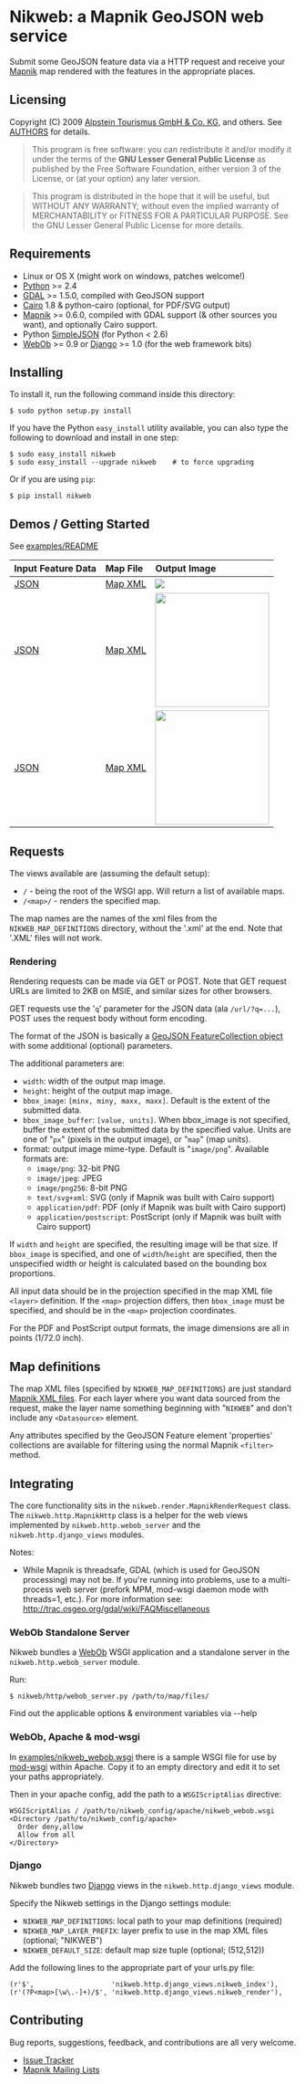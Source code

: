 # Nikweb: a Mapnik GeoJSON web service #

Submit some GeoJSON feature data via a HTTP request and receive your [Mapnik](http://mapnik.org/) map rendered with the features in the appropriate places.


## Licensing ##

Copyright (C) 2009 [Alpstein Tourismus GmbH & Co. KG](http://www.alpstein.de), and others.
See [AUTHORS](http://mapnik-utils.googlecode.com/svn/trunk/nikweb/AUTHORS) for details.

> This program is free software: you can redistribute it and/or modify it under the terms of the **GNU Lesser General Public License** as published by the Free Software Foundation, either version 3 of the License, or (at your option) any later version.

> This program is distributed in the hope that it will be useful, but WITHOUT ANY WARRANTY; without even the implied warranty of MERCHANTABILITY or FITNESS FOR A PARTICULAR PURPOSE.  See the GNU Lesser General Public License for more details.


## Requirements ##

  * Linux or OS X (might work on windows, patches welcome!)
  * [Python](http://www.python.org) >= 2.4
  * [GDAL](http://www.gdal.org) >= 1.5.0, compiled with GeoJSON support
  * [Cairo](http://cairographics.org/) 1.8 & python-cairo (optional, for PDF/SVG output)
  * [Mapnik](http://www.mapnik.org) >= 0.6.0, compiled with GDAL support (& other sources you want), and optionally Cairo support.
  * Python [SimpleJSON](http://undefined.org/python/#simplejson) (for Python < 2.6)
  * [WebOb](http://pythonpaste.org/webob/) >= 0.9 or [Django](http://www.djangoproject.com) >= 1.0 (for the web framework bits)

## Installing ##

To install it, run the following command inside this directory:

```
$ sudo python setup.py install
```

If you have the Python `easy_install` utility available, you can also type the following to download and install in one step:

```
$ sudo easy_install nikweb
$ sudo easy_install --upgrade nikweb    # to force upgrading
```

Or if you are using `pip`:

```
$ pip install nikweb
```

## Demos / Getting Started ##

See [examples/README](http://mapnik-utils.googlecode.com/svn/trunk/nikweb/examples/README)

| **Input Feature Data** | **Map File** | **Output Image** |
|:-----------------------|:-------------|:-----------------|
|[JSON](http://code.google.com/p/mapnik-utils/source/browse/trunk/nikweb/examples/example_0.json)|[Map XML](http://code.google.com/p/mapnik-utils/source/browse/trunk/nikweb/examples/example_0.xml)|<a href='http://mapnik-utils.googlecode.com/svn/wiki/nikweb_images/example_0.png'><img src='http://mapnik-utils.googlecode.com/svn/wiki/nikweb_images/example_0.png' /></a>|
|[JSON](http://code.google.com/p/mapnik-utils/source/browse/trunk/nikweb/examples/example_1.json)|[Map XML](http://code.google.com/p/mapnik-utils/source/browse/trunk/nikweb/examples/example_1.xml)|<a href='http://mapnik-utils.googlecode.com/svn/wiki/nikweb_images/example_1.png'><img src='http://mapnik-utils.googlecode.com/svn/wiki/nikweb_images/example_1.png' height='200' /></a>|
|[JSON](http://code.google.com/p/mapnik-utils/source/browse/trunk/nikweb/examples/example_2.json)|[Map XML](http://code.google.com/p/mapnik-utils/source/browse/trunk/nikweb/examples/example_2.xml)|<a href='http://mapnik-utils.googlecode.com/svn/wiki/nikweb_images/example_2.jpg'><img src='http://mapnik-utils.googlecode.com/svn/wiki/nikweb_images/example_2.jpg' height='200' /></a>|

## Requests ##

The views available are (assuming the default setup):
  * `/` - being the root of the WSGI app. Will return a list of available maps.
  * `/<map>/` - renders the specified map.

The map names are the names of the xml files from the `NIKWEB_MAP_DEFINITIONS` directory, without the '.xml' at the end. Note that '.XML' files will not work.


### Rendering ###

Rendering requests can be made via GET or POST. Note that GET request URLs are limited to 2KB on MSIE, and similar sizes for other browsers.

GET requests use the '`q`' parameter for the JSON data (ala `/url/?q=...`), POST uses the request body without form encoding.

The format of the JSON is basically a [GeoJSON FeatureCollection object](http://geojson.org/geojson-spec.html) with some additional (optional) parameters.

The additional parameters are:
  * `width`: width of the output map image.
  * `height`: height of the output map image.
  * `bbox_image`: `[minx, miny, maxx, maxx]`. Default is the extent of the submitted data.
  * `bbox_image_buffer`: `[value, units]`. When bbox\_image is not specified, buffer the extent of the submitted data by the specified value. Units are one of "`px`" (pixels in the output image), or "`map`" (map units).
  * format: output image mime-type. Default is "`image/png`". Available formats are:
    * `image/png`: 32-bit PNG
    * `image/jpeg`: JPEG
    * `image/png256`: 8-bit PNG
    * `text/svg+xml`: SVG (only if Mapnik was built with Cairo support)
    * `application/pdf`: PDF (only if Mapnik was built with Cairo support)
    * `application/postscript`: PostScript (only if Mapnik was built with Cairo support)

If `width` and `height` are specified, the resulting image will be that size. If `bbox_image` is specified, and one of `width`/`height` are specified, then the unspecified width or height is calculated based on the bounding box proportions.

All input data should be in the projection specified in the map XML file `<layer>` definition. If the `<map>` projection differs, then `bbox_image` must be specified, and should be in the `<map>` projection coordinates.

For the PDF and PostScript output formats, the image dimensions are all in points (1/72.0 inch).

## Map definitions ##

The map XML files (specified by `NIKWEB_MAP_DEFINITIONS`) are just standard [Mapnik XML files](http://trac.mapnik.org/wiki/XMLGettingStarted). For each layer where you want data sourced from the request, make the layer name something beginning with "`NIKWEB`" and don't include any `<Datasource>` element.

Any attributes specified by the GeoJSON Feature element 'properties' collections are available for filtering using the normal Mapnik `<filter>` method.


## Integrating ##

The core functionality sits in the `nikweb.render.MapnikRenderRequest` class. The `nikweb.http.MapnikHttp` class is a helper for the web views implemented by `nikweb.http.webob_server` and the `nikweb.http.django_views` modules.

Notes:
  * While Mapnik is threadsafe, GDAL (which is used for GeoJSON processing) may not be. If you're running into problems, use to a multi-process web server (prefork MPM, mod-wsgi daemon mode with threads=1, etc.). For more information see: http://trac.osgeo.org/gdal/wiki/FAQMiscellaneous

### WebOb Standalone Server ###

Nikweb bundles a [WebOb](http://pythonpaste.org/webob/) WSGI application and a standalone server in the `nikweb.http.webob_server` module.

Run:
```
$ nikweb/http/webob_server.py /path/to/map/files/
```

Find out the applicable options & environment variables via --help

### WebOb, Apache & mod-wsgi ###

In [examples/nikweb\_webob.wsgi](http://code.google.com/p/mapnik-utils/source/browse/trunk/nikweb/examples/nikweb_webob.wsgi) there is a sample WSGI file for use by [mod-wsgi](http://www.modwsgi.org/) within Apache. Copy it to an empty directory and edit it to set your paths appropriately.

Then in your apache config, add the path to a `WSGIScriptAlias` directive:

```
WSGIScriptAlias / /path/to/nikweb_config/apache/nikweb_webob.wsgi
<Directory /path/to/nikweb_config/apache>
  Order deny,allow
  Allow from all
</Directory>    
```

### Django ###

Nikweb bundles two [Django](http://www.djangoproject.com) views in the `nikweb.http.django_views` module.

Specify the Nikweb settings in the Django settings module:
  * `NIKWEB_MAP_DEFINITIONS`: local path to your map definitions (required)
  * `NIKWEB_MAP_LAYER_PREFIX`: layer prefix to use in the map XML files (optional; "NIKWEB")
  * `NIKWEB_DEFAULT_SIZE`: default map size tuple (optional; (512,512))

Add the following lines to the appropriate part of your urls.py file:

```
(r'$',                   'nikweb.http.django_views.nikweb_index'),
(r'(?P<map>[\w\.-]+)/$', 'nikweb.http.django_views.nikweb_render'),
```

## Contributing ##

Bug reports, suggestions, feedback, and contributions are all very welcome.

  * [Issue Tracker](http://code.google.com/p/mapnik-utils/issues/list)
  * [Mapnik Mailing Lists](http://mapnik.org/contact/)